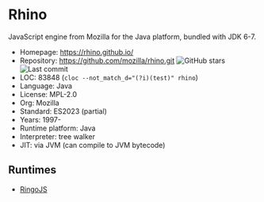 # Rhino

JavaScript engine from Mozilla for the Java platform, bundled with JDK 6-7.

* Homepage:         https://rhino.github.io/
* Repository:       https://github.com/mozilla/rhino.git <img src="https://img.shields.io/github/stars/mozilla/rhino?label=&style=flat-square" alt="GitHub stars" title="GitHub stars"><img src="https://img.shields.io/github/last-commit/mozilla/rhino?label=&style=flat-square" alt="Last commit" title="Last commit">
* LOC:              83848 (`cloc --not_match_d="(?i)(test)" rhino`)
* Language:         Java
* License:          MPL-2.0
* Org:              Mozilla
* Standard:         ES2023 (partial)
* Years:            1997-
* Runtime platform: Java
* Interpreter:      tree walker
* JIT:              via JVM (can compile to JVM bytecode)

## Runtimes

* [RingoJS](https://github.com/ringo/ringojs)

